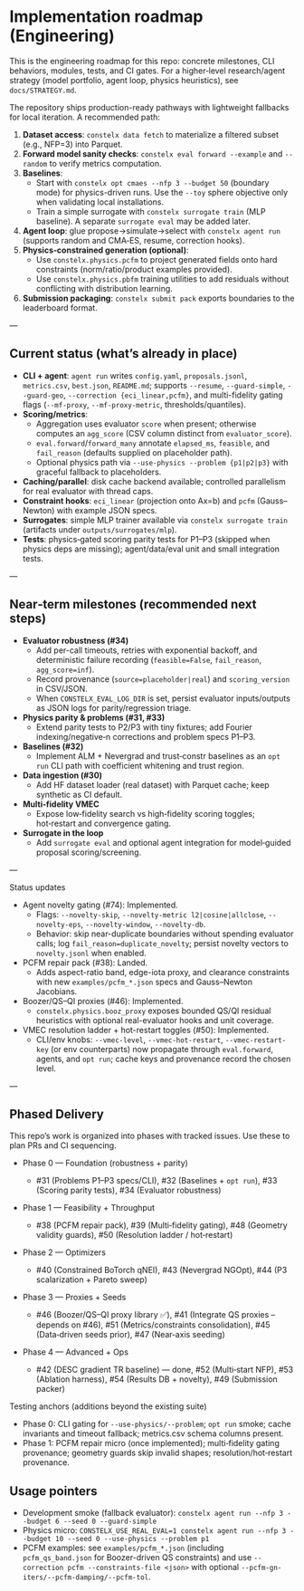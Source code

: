 # Implementation roadmap (Engineering)

This is the engineering roadmap for this repo: concrete milestones, CLI
behaviors, modules, tests, and CI gates. For a higher‑level research/agent
strategy (model portfolio, agent loop, physics heuristics), see
`docs/STRATEGY.md`.

The repository ships production-ready pathways with lightweight fallbacks for local iteration. A recommended path:

1. **Dataset access**: `constelx data fetch` to materialize a filtered subset (e.g., NFP=3) into Parquet.
2. **Forward model sanity checks**: `constelx eval forward --example` and `--random` to verify metrics computation.
3. **Baselines**:
   - Start with `constelx opt cmaes --nfp 3 --budget 50` (boundary mode) for physics-driven runs. Use the `--toy` sphere objective only when validating local installations.
   - Train a simple surrogate with `constelx surrogate train` (MLP baseline). A separate `surrogate eval` may be added later.
4. **Agent loop**: glue propose→simulate→select with `constelx agent run` (supports random and CMA‑ES, resume, correction hooks).
5. **Physics‑constrained generation (optional)**:
   - Use `constelx.physics.pcfm` to project generated fields onto hard constraints (norm/ratio/product examples provided).
   - Use `constelx.physics.pbfm` training utilities to add residuals without conflicting with distribution learning.
6. **Submission packaging**: `constelx submit pack` exports boundaries to the leaderboard format.

—

## Current status (what’s already in place)

- **CLI + agent**: `agent run` writes `config.yaml`, `proposals.jsonl`, `metrics.csv`, `best.json`, `README.md`; supports `--resume`, `--guard-simple`, `--guard-geo`, `--correction {eci_linear,pcfm}`, and multi-fidelity gating flags (`--mf-proxy`, `--mf-proxy-metric`, thresholds/quantiles).
- **Scoring/metrics**:
  - Aggregation uses evaluator `score` when present; otherwise computes an `agg_score` (CSV column distinct from `evaluator_score`).
  - `eval.forward`/`forward_many` annotate `elapsed_ms`, `feasible`, and `fail_reason` (defaults supplied on placeholder path).
  - Optional physics path via `--use-physics --problem {p1|p2|p3}` with graceful fallback to placeholders.
- **Caching/parallel**: disk cache backend available; controlled parallelism for real evaluator with thread caps.
- **Constraint hooks**: `eci_linear` (projection onto Ax=b) and `pcfm` (Gauss–Newton) with example JSON specs.
- **Surrogates**: simple MLP trainer available via `constelx surrogate train` (artifacts under `outputs/surrogates/mlp`).
- **Tests**: physics‑gated scoring parity tests for P1–P3 (skipped when physics deps are missing); agent/data/eval unit and small integration tests.

—

## Near‑term milestones (recommended next steps)

- **Evaluator robustness (#34)**
  - Add per-call timeouts, retries with exponential backoff, and deterministic failure recording (`feasible=False`, `fail_reason`, `agg_score=inf`).
  - Record provenance (`source=placeholder|real`) and `scoring_version` in CSV/JSON.
  - When `CONSTELX_EVAL_LOG_DIR` is set, persist evaluator inputs/outputs as JSON logs for
    parity/regression triage.
- **Physics parity & problems (#31, #33)**
  - Extend parity tests to P2/P3 with tiny fixtures; add Fourier indexing/negative‑n corrections and problem specs P1–P3.
- **Baselines (#32)**
  - Implement ALM + Nevergrad and trust‑constr baselines as an `opt run` CLI path with coefficient whitening and trust region.
- **Data ingestion (#30)**
  - Add HF dataset loader (real dataset) with Parquet cache; keep synthetic as CI default.
- **Multi‑fidelity VMEC**
  - Expose low‑fidelity search vs high‑fidelity scoring toggles; hot‑restart and convergence gating.
- **Surrogate in the loop**
  - Add `surrogate eval` and optional agent integration for model‑guided proposal scoring/screening.

—

Status updates
- Agent novelty gating (#74): Implemented.
  - Flags: `--novelty-skip`, `--novelty-metric l2|cosine|allclose`, `--novelty-eps`, `--novelty-window`, `--novelty-db`.
  - Behavior: skip near-duplicate boundaries without spending evaluator calls; log `fail_reason=duplicate_novelty`; persist novelty vectors to `novelty.jsonl` when enabled.
- PCFM repair pack (#38): Landed.
  - Adds aspect-ratio band, edge-iota proxy, and clearance constraints with new `examples/pcfm_*.json` specs and Gauss–Newton Jacobians.
- Boozer/QS–QI proxies (#46): Implemented.
  - `constelx.physics.booz_proxy` exposes bounded QS/QI residual heuristics with optional real-evaluator hooks and unit coverage.
- VMEC resolution ladder + hot-restart toggles (#50): Implemented.
  - CLI/env knobs: `--vmec-level`, `--vmec-hot-restart`, `--vmec-restart-key` (or env counterparts) now propagate through `eval.forward`, agents, and `opt run`; cache keys and provenance record the chosen level.

—

## Phased Delivery

This repo’s work is organized into phases with tracked issues. Use these to plan PRs and CI sequencing.

- Phase 0 — Foundation (robustness + parity)
  - #31 (Problems P1–P3 specs/CLI), #32 (Baselines + `opt run`), #33 (Scoring parity tests), #34 (Evaluator robustness)

- Phase 1 — Feasibility + Throughput
  - #38 (PCFM repair pack), #39 (Multi‑fidelity gating), #48 (Geometry validity guards), #50 (Resolution ladder / hot‑restart)

- Phase 2 — Optimizers
  - #40 (Constrained BoTorch qNEI), #43 (Nevergrad NGOpt), #44 (P3 scalarization + Pareto sweep)

- Phase 3 — Proxies + Seeds
  - #46 (Boozer/QS–QI proxy library ✅), #41 (Integrate QS proxies – depends on #46), #51 (Metrics/constraints consolidation), #45 (Data‑driven seeds prior), #47 (Near‑axis seeding)

- Phase 4 — Advanced + Ops
  - #42 (DESC gradient TR baseline) — done, #52 (Multi‑start NFP), #53 (Ablation harness), #54 (Results DB + novelty), #49 (Submission packer)

Testing anchors (additions beyond the existing suite)
- Phase 0: CLI gating for `--use-physics/--problem`; `opt run` smoke; cache invariants and timeout fallback; metrics.csv schema columns present.
- Phase 1: PCFM repair micro (once implemented); multi‑fidelity gating provenance; geometry guards skip invalid shapes; resolution/hot‑restart provenance.

## Usage pointers

- Development smoke (fallback evaluator): `constelx agent run --nfp 3 --budget 6 --seed 0 --guard-simple`
- Physics micro: `CONSTELX_USE_REAL_EVAL=1 constelx agent run --nfp 3 --budget 10 --seed 0 --use-physics --problem p1`
- PCFM examples: see `examples/pcfm_*.json` (including `pcfm_qs_band.json` for Boozer-driven QS constraints) and use `--correction pcfm --constraints-file <json>` with optional `--pcfm-gn-iters/--pcfm-damping/--pcfm-tol`.
